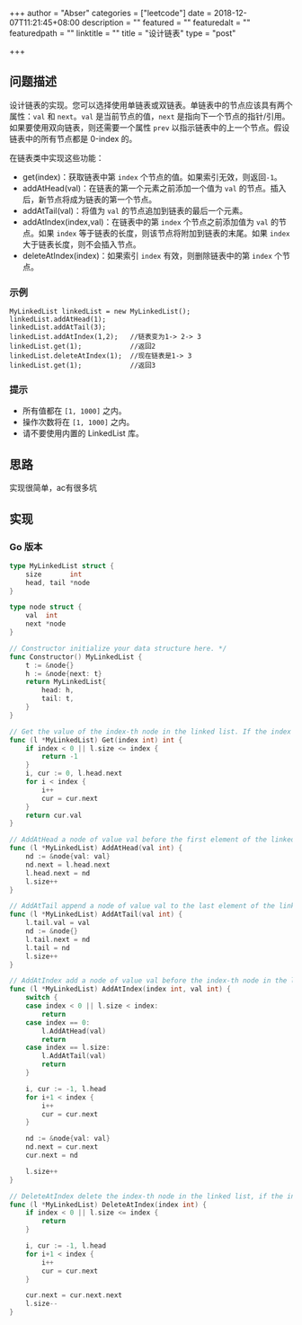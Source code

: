 +++
author = "Abser"
categories = ["leetcode"]
date = 2018-12-07T11:21:45+08:00
description = ""
featured = ""
featuredalt = ""
featuredpath = ""
linktitle = ""
title = "设计链表"
type = "post"

+++

## 问题描述
设计链表的实现。您可以选择使用单链表或双链表。单链表中的节点应该具有两个属性：`val` 和 `next`。`val` 是当前节点的值，`next` 是指向下一个节点的指针/引用。如果要使用双向链表，则还需要一个属性 `prev` 以指示链表中的上一个节点。假设链表中的所有节点都是 0-index 的。

在链表类中实现这些功能：

* get(index)：获取链表中第 `index` 个节点的值。如果索引无效，则返回`-1`。
* addAtHead(val)：在链表的第一个元素之前添加一个值为 `val` 的节点。插入后，新节点将成为链表的第一个节点。
* addAtTail(val)：将值为 `val` 的节点追加到链表的最后一个元素。
* addAtIndex(index,val)：在链表中的第 `index` 个节点之前添加值为 `val`  的节点。如果 `index` 等于链表的长度，则该节点将附加到链表的末尾。如果 `index` 大于链表长度，则不会插入节点。
* deleteAtIndex(index)：如果索引 `index` 有效，则删除链表中的第 `index` 个节点。

 

### __示例__

```
MyLinkedList linkedList = new MyLinkedList();
linkedList.addAtHead(1);
linkedList.addAtTail(3);
linkedList.addAtIndex(1,2);   //链表变为1-> 2-> 3
linkedList.get(1);            //返回2
linkedList.deleteAtIndex(1);  //现在链表是1-> 3
linkedList.get(1);            //返回3
```

 

### __提示__

* 所有值都在 `[1, 1000]` 之内。
* 操作次数将在  `[1, 1000]` 之内。
* 请不要使用内置的 LinkedList 库。

## 思路
实现很简单，ac有很多坑
## 实现

### __Go 版本__

```go
type MyLinkedList struct {
	size       int
	head, tail *node
}

type node struct {
	val  int
	next *node
}

// Constructor initialize your data structure here. */
func Constructor() MyLinkedList {
	t := &node{}
	h := &node{next: t}
	return MyLinkedList{
		head: h,
		tail: t,
	}
}

// Get the value of the index-th node in the linked list. If the index is invalid, return -1. */
func (l *MyLinkedList) Get(index int) int {
	if index < 0 || l.size <= index {
		return -1
	}
	i, cur := 0, l.head.next
	for i < index {
		i++
		cur = cur.next
	}
	return cur.val
}

// AddAtHead a node of value val before the first element of the linked list. After the insertion, the new node will be the first node of the linked list.
func (l *MyLinkedList) AddAtHead(val int) {
	nd := &node{val: val}
	nd.next = l.head.next
	l.head.next = nd
	l.size++
}

// AddAtTail append a node of value val to the last element of the linked list.
func (l *MyLinkedList) AddAtTail(val int) {
	l.tail.val = val
	nd := &node{}
	l.tail.next = nd
	l.tail = nd
	l.size++
}

// AddAtIndex add a node of value val before the index-th node in the linked list. If index equals to the length of linked list, the node will be appended to the end of linked list. If index is greater than the length, the node will not be inserted.
func (l *MyLinkedList) AddAtIndex(index int, val int) {
	switch {
	case index < 0 || l.size < index:
		return
	case index == 0:
		l.AddAtHead(val)
		return
	case index == l.size:
		l.AddAtTail(val)
		return
	}

	i, cur := -1, l.head
	for i+1 < index {
		i++
		cur = cur.next
	}

	nd := &node{val: val}
	nd.next = cur.next
	cur.next = nd

	l.size++
}

// DeleteAtIndex delete the index-th node in the linked list, if the index is valid.
func (l *MyLinkedList) DeleteAtIndex(index int) {
	if index < 0 || l.size <= index {
		return
	}

	i, cur := -1, l.head
	for i+1 < index {
		i++
		cur = cur.next
	}

	cur.next = cur.next.next
	l.size--
}
```
### 